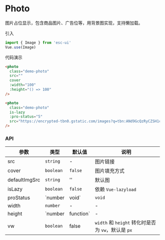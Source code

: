 # Photo

图片占位显示，包含商品图片、广告位等，用背景图实现，支持懒加载。

引入

```js
import { Image } from 'esc-ui'
Vue.use(Image)
```

代码演示

```html
<photo
  class="demo-photo"
  src=""
  cover
  :width="100"
  :height="() => 100"
/>

<photo
  class="demo-photo"
  is-lazy
  :pro-status="5"
  src="https://encrypted-tbn0.gstatic.com/images?q=tbn:ANd9GcQzRyCZSH1cbo-KDIYwL9nMffX2hxzeWZFB97ML50FpRfMNTjdO"
/>
```

### API

参数|类型|默认值|说明
----|----|-----|----
src|`string`|-|图片链接
cover|`boolean`|`false`|图片填充方式
defaultImgSrc|`string`|''|默认图
isLazy|`boolean`|`false`|依赖 `Vue-lazyload`
proStatus|`number | void` | `void` | 商品状态，可选值 `0 1 2 3 4 5`
width|`number`|-|-
height|`number | function` | - | 指定图片高度，或通过函数返回图片高度
vw|`boolean`|false|`width` 和 `height` 转化时是否为 `vw`，默认是 `px`  
